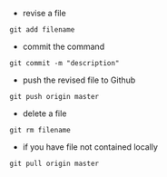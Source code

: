 - revise a file
```
git add filename
```
- commit the command
```
git commit -m "description"
```

- push the revised file to Github
```
git push origin master
```

- delete a file
```
git rm filename
```

- if you have file not contained locally
```
git pull origin master
```
